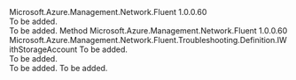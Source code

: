 <Type Name="IWithTargetResource" FullName="Microsoft.Azure.Management.Network.Fluent.Troubleshooting.Definition.IWithTargetResource">
  <TypeSignature Language="C#" Value="public interface IWithTargetResource" />
  <TypeSignature Language="ILAsm" Value=".class public interface auto ansi abstract IWithTargetResource" />
  <TypeSignature Language="DocId" Value="T:Microsoft.Azure.Management.Network.Fluent.Troubleshooting.Definition.IWithTargetResource" />
  <TypeSignature Language="VB.NET" Value="Public Interface IWithTargetResource" />
  <TypeSignature Language="F#" Value="type IWithTargetResource = interface" />
  <AssemblyInfo>
    <AssemblyName>Microsoft.Azure.Management.Network.Fluent</AssemblyName>
    <AssemblyVersion>1.0.0.60</AssemblyVersion>
  </AssemblyInfo>
  <Interfaces />
  <Docs>
    <summary>To be added.</summary>
    <remarks>To be added.</remarks>
  </Docs>
  <Members>
    <Member MemberName="WithTargetResourceId">
      <MemberSignature Language="C#" Value="public Microsoft.Azure.Management.Network.Fluent.Troubleshooting.Definition.IWithStorageAccount WithTargetResourceId (string targetResourceId);" />
      <MemberSignature Language="ILAsm" Value=".method public hidebysig newslot virtual instance class Microsoft.Azure.Management.Network.Fluent.Troubleshooting.Definition.IWithStorageAccount WithTargetResourceId(string targetResourceId) cil managed" />
      <MemberSignature Language="DocId" Value="M:Microsoft.Azure.Management.Network.Fluent.Troubleshooting.Definition.IWithTargetResource.WithTargetResourceId(System.String)" />
      <MemberSignature Language="VB.NET" Value="Public Function WithTargetResourceId (targetResourceId As String) As IWithStorageAccount" />
      <MemberSignature Language="F#" Value="abstract member WithTargetResourceId : string -&gt; Microsoft.Azure.Management.Network.Fluent.Troubleshooting.Definition.IWithStorageAccount" Usage="iWithTargetResource.WithTargetResourceId targetResourceId" />
      <MemberType>Method</MemberType>
      <AssemblyInfo>
        <AssemblyName>Microsoft.Azure.Management.Network.Fluent</AssemblyName>
        <AssemblyVersion>1.0.0.60</AssemblyVersion>
      </AssemblyInfo>
      <ReturnValue>
        <ReturnType>Microsoft.Azure.Management.Network.Fluent.Troubleshooting.Definition.IWithStorageAccount</ReturnType>
      </ReturnValue>
      <Parameters>
        <Parameter Name="targetResourceId" Type="System.String" />
      </Parameters>
      <Docs>
        <param name="targetResourceId">To be added.</param>
        <summary>To be added.</summary>
        <returns>To be added.</returns>
        <remarks>To be added.</remarks>
      </Docs>
    </Member>
  </Members>
</Type>